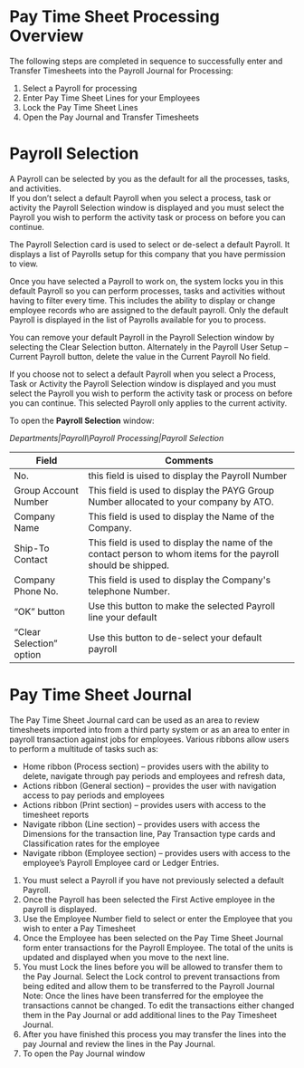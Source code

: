 # Pay Time Sheet Processing Overview
The following steps are completed in sequence to successfully enter and Transfer Timesheets into the Payroll Journal for Processing:

1.	Select a Payroll for processing
2.	Enter Pay Time Sheet Lines for your Employees
3.	Lock the Pay Time Sheet Lines
4.	Open the Pay Journal and Transfer Timesheets


# Payroll Selection

A Payroll can be selected by you as the default for all the processes, tasks, and activities.  
If you don’t select a default Payroll when you select a process, task or activity the Payroll Selection window is displayed and you must select the Payroll you wish to perform the activity task or process on before you can continue. 

The Payroll Selection card is used to select or de-select a default Payroll.  It displays a list of Payrolls setup for this company that you have permission to view.

Once you have selected a Payroll to work on, the system locks you in this default Payroll so you can perform processes, tasks and activities without having to filter every time.  This includes the ability to display or change employee records who are assigned to the default payroll.  Only the default Payroll is displayed in the list of Payrolls available for you to process.

You can remove your default Payroll in the Payroll Selection window by selecting the Clear Selection button.  Alternately in the Payroll User Setup – Current Payroll button, delete the value in the Current Payroll No field.

If you choose not to select a default Payroll when you select a Process, Task or Activity the Payroll Selection window is displayed and you must select the Payroll you wish to perform the activity task or process on before you can continue. This selected Payroll only applies to the current activity. 

To open the **Payroll Selection** window:

*Departments|Payroll\Payroll Processing|Payroll Selection*

|Field| Comments|
|---|---|
|No.|this field is uised to display the Payroll Number|
|Group Account Number|This field is used to display the PAYG Group Number allocated to your company by ATO.|
|Company Name|This field is used to display the Name of the Company.|
|Ship-To Contact|This field is used to display the name of the contact person to whom items for the payroll should be shipped.|
|Company Phone No.|This field is used to display the Company's telephone Number.|
|“OK” button|Use this button to make the selected Payroll line your default |
|“Clear Selection” option|Use this button to de-select your default payroll |

# Pay Time Sheet Journal

The Pay Time Sheet Journal card can be used as an area to review timesheets imported into from a third party system or as an area to enter in payroll transaction against jobs for employees.  Various ribbons allow users to perform a multitude of tasks such as: 
*	Home ribbon (Process section) – provides users with the ability to delete, navigate through pay periods and employees and refresh data,
*	Actions ribbon (General section) – provides the user with navigation access to pay periods and employees
*	Actions ribbon (Print section) – provides users with access to the timesheet reports
*	Navigate ribbon (Line section) – provides users with access the Dimensions for the transaction line, Pay Transaction type cards and Classification rates for the employee
*	Navigate ribbon (Employee section) – provides users with access to the employee’s Payroll Employee card or Ledger Entries.
1.	You must select a Payroll if you have not previously selected a default Payroll.  
2.	Once the Payroll has been selected the First Active employee in the payroll is displayed.
3.	Use the Employee Number field to select or enter the Employee that you wish to enter a Pay Timesheet 
4.	Once the Employee has been selected on the Pay Time Sheet Journal form enter transactions for the Payroll Employee. The total of the units is updated and displayed when you move to the next line.
5.	You must Lock the lines before you will be allowed to transfer them to the Pay Journal.  Select the Lock control to prevent transactions from being edited and allow them to be transferred to the Payroll Journal
Note: Once the lines have been transferred for the employee the transactions cannot be changed.  To edit the transactions either changed them in the Pay Journal or add additional lines to the Pay Timesheet Journal.
6.	After you have finished this process you may transfer the lines into the pay Journal and review the lines in the Pay Journal.
7.	To open the Pay Journal window
